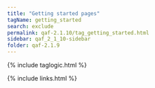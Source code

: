 ```yaml
---
title: "Getting started pages"
tagName: getting_started
search: exclude
permalink: qaf-2.1.10/tag_getting_started.html
sidebar: qaf_2_1_10-sidebar
folder: qaf-2.1.9
---
```

{% include taglogic.html %}

{% include links.html %}
